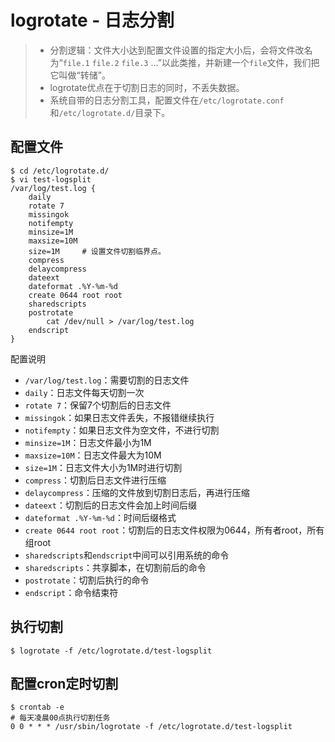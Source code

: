 # logrotate - 日志分割
> * 分割逻辑：文件大小达到配置文件设置的指定大小后，会将文件改名为“`file.1` `file.2` `file.3` ...”以此类推，并新建一个`file`文件，我们把它叫做“转储”。
> * logrotate优点在于切割日志的同时，不丢失数据。
> * 系统自带的日志分割工具，配置文件在`/etc/logrotate.conf`和`/etc/logrotate.d/`目录下。

## 配置文件
```
$ cd /etc/logrotate.d/
$ vi test-logsplit
/var/log/test.log {
    daily
    rotate 7
    missingok
    notifempty
    minsize=1M
    maxsize=10M
    size=1M     # 设置文件切割临界点。
    compress
    delaycompress
    dateext
    dateformat .%Y-%m-%d
    create 0644 root root
    sharedscripts
    postrotate
        cat /dev/null > /var/log/test.log
    endscript
}
```

配置说明
* `/var/log/test.log`：需要切割的日志文件
* `daily`：日志文件每天切割一次
* `rotate 7`：保留7个切割后的日志文件
* `missingok`：如果日志文件丢失，不报错继续执行
* `notifempty`：如果日志文件为空文件，不进行切割
* `minsize=1M`：日志文件最小为1M
* `maxsize=10M`：日志文件最大为10M
* `size=1M`：日志文件大小为1M时进行切割
* `compress`：切割后日志文件进行压缩
* `delaycompress`：压缩的文件放到切割日志后，再进行压缩
* `dateext`：切割后的日志文件会加上时间后缀
* `dateformat .%Y-%m-%d`：时间后缀格式
* `create 0644 root root`：切割后的日志文件权限为0644，所有者root，所有组root
* `sharedscripts`和`endscript`中间可以引用系统的命令
* `sharedscripts`：共享脚本，在切割前后的命令
* `postrotate`：切割后执行的命令
* `endscript`：命令结束符

## 执行切割
```
$ logrotate -f /etc/logrotate.d/test-logsplit
```

## 配置cron定时切割
```
$ crontab -e
# 每天凌晨00点执行切割任务
0 0 * * * /usr/sbin/logrotate -f /etc/logrotate.d/test-logsplit
```
